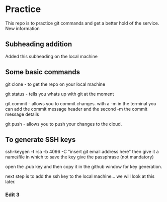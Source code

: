 # Practice
This repo is to practice git commands and get a better hold of the service.
New information

## Subheading addition
Added this subheading on the local machine


## Some basic commands
git clone - to get the repo on your local machine

git status - tells you whats up with git at the moment

git commit - allows you to commit changes. with a -m in the terminal you can add the commit message header and the second -m the commit message details

git push - allows you to push your changes to the cloud.

## To generate SSH keys
ssh-keygen -t rsa -b 4096 -C "insert git email address here"
then give it a name/file in which to save the key
give the passphrase (not mandatory)

open the .pub key and then copy it in the github window for key generation.

next step is to add the ssh key to the local machine... we will look at this later. 

### Edit 3